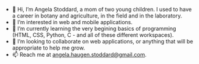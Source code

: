 - 👋 Hi, I’m Angela Stoddard, a mom of two young children. I used to have a career in botany and agriculture, in the field and in the laboratory. 
- 👀 I’m interested in web and mobile applications.
- 🌱 I’m currently learning the very begining basics of programming (HTML, CSS, Python, C - and all of these different workspaces).
- 💞️ I’m looking to collaborate on web applications, or anything that will be appropriate to help me grow.
- 📫 Reach me at angela.haugen.stoddard@gmail.com.

<!---
astoddard514/astoddard514 is a ✨ special ✨ repository because its `README.md` (this file) appears on your GitHub profile.
You can click the Preview link to take a look at your changes.
--->
